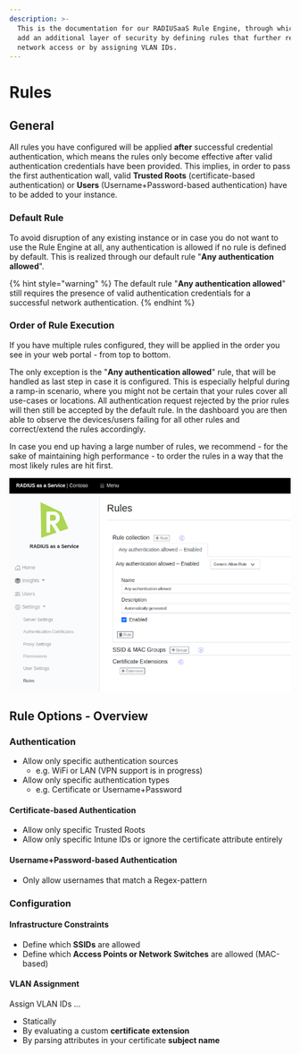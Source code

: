```yaml
---
description: >-
  This is the documentation for our RADIUSaaS Rule Engine, through which you can
  add an additional layer of security by defining rules that further restrict
  network access or by assigning VLAN IDs.
---
```


# Rules

## General&#x20;

All rules you have configured will be applied **after** successful credential authentication, which means the rules only become effective after valid authentication credentials have been provided. This implies, in order to pass the first authentication wall, valid **Trusted Roots** (certificate-based authentication) or **Users** (Username+Password-based authentication) have to be added to your instance.&#x20;

### Default Rule

To avoid disruption of any existing instance or in case you do not want to use the Rule Engine at all, any authentication is allowed if no rule is defined by default. This is realized through our default rule "**Any authentication allowed**".

{% hint style="warning" %}
The default rule "**Any authentication allowed**" still requires the presence of valid authentication credentials for a successful network authentication.
{% endhint %}

### Order of Rule Execution

If you have multiple rules configured, they will be applied in the order you see in your web portal - from top to bottom.&#x20;

The only exception is the "**Any authentication allowed**" rule, that will be handled as last step in case it is configured. This is especially helpful during a ramp-in scenario, where you might not be certain that your rules cover all use-cases or locations. All authentication request rejected by the prior rules will then still be accepted by the default rule. In the dashboard you are then able to observe the devices/users failing for all other rules and correct/extend the rules accordingly.&#x20;

In case you end up having a large number of rules, we recommend - for the sake of maintaining high performance - to order the rules in a way that the most likely rules are hit first.

![](<../../../.gitbook/assets/image (73).png>)

## Rule Options - Overview

### Authentication

* Allow only specific authentication sources
  * e.g. WiFi or LAN (VPN support is in progress)
* Allow only specific authentication types
  * e.g. Certificate or Username+Password

#### Certificate-based Authentication

* Allow only specific Trusted Roots
* Allow only specific Intune IDs or ignore the certificate attribute entirely

#### Username+Password-based Authentication

* Only allow usernames that match a Regex-pattern

### Configuration

#### Infrastructure Constraints

* Define which **SSIDs** are allowed
* Define which **Access Points or Network Switches** are allowed (MAC-based)&#x20;

#### VLAN Assignment

Assign VLAN IDs ...

* Statically&#x20;
* By evaluating a custom **certificate extension**
* By parsing attributes in your certificate **subject name**
